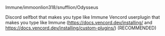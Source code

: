 Immune/immoonlion318/snufflion/Odysseus


Discord selfbot that makes you type like Immune
Vencord userplugin that makes you type like Immune (https://docs.vencord.dev/installing/ and https://docs.vencord.dev/installing/custom-plugins/) (RECOMMENDED)
